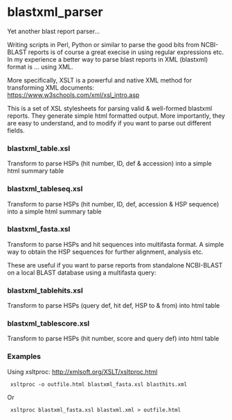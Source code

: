 # blastxml_parser

Yet another blast report parser... 

Writing scripts in Perl, Python or similar to parse the good bits from NCBI-BLAST reports is of course a great execise in using regular expressions etc. In my experience a better way to parse blast reports in XML (blastxml) format is ... using XML.

More specifically, XSLT is a powerful and native XML method for transforming XML documents:
https://www.w3schools.com/xml/xsl_intro.asp 

This is a set of XSL stylesheets for parsing valid & well-formed blastxml reports. They generate simple html formatted output. More importantly, they are easy to understand, and to modify if you want to parse out different fields.

### blastxml_table.xsl
Transform to parse HSPs (hit number, ID, def & accession) into a simple html summary table

### blastxml_tableseq.xsl
Transform to parse HSPs (hit number, ID, def, accession & HSP sequence) into a simple html summary table

### blastxml_fasta.xsl
Transform to parse HSPs and hit sequences into multifasta format.
A simple way to obtain the HSP sequences for further alignment, analysis etc.

These are useful if you want to parse reports from standalone NCBI-BLAST on a local BLAST database using a multifasta query:

### blastxml_tablehits.xsl
Transform to parse HSPs (query def, hit def, HSP to & from) into html table

### blastxml_tablescore.xsl
Transform to parse HSPs (hit number, score and query def) into html table

### Examples

Using xsltproc:
http://xmlsoft.org/XSLT/xsltproc.html

     xsltproc -o outfile.html blastxml_fasta.xsl blasthits.xml
Or

     xsltproc blastxml_fasta.xsl blastxml.xml > outfile.html

